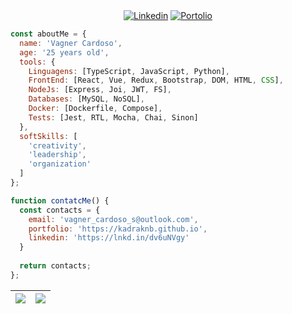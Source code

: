 <div align="center">
  <a href="https://www.linkedin.com/in/vagner-cardos-santos/" target="_blank" rel="external"><img src="https://img.shields.io/badge/LinkedIn-0077B5?style=for-the-badge&logo=linkedin&logoColor=white" alt="Linkedin"></a>
  <a href="https://kadraknb.github.io" target="_blank"><img src="https://img.shields.io/badge/Portfolio-%23000000.svg?style=for-the-badge&logo=firefox&logoColor=#FF7139" alt="Portolio"></a> 
</div>

```JavaScript
const aboutMe = {
  name: 'Vagner Cardoso',
  age: '25 years old',
  tools: {
    Linguagens: [TypeScript, JavaScript, Python],
    FrontEnd: [React, Vue, Redux, Bootstrap, DOM, HTML, CSS],
    NodeJs: [Express, Joi, JWT, FS],
    Databases: [MySQL, NoSQL],
    Docker: [Dockerfile, Compose],
    Tests: [Jest, RTL, Mocha, Chai, Sinon]
  },
  softSkills: [
    'creativity',
    'leadership',
    'organization'
  ]
};

function contatcMe() {
  const contacts = {
    email: 'vagner_cardoso_s@outlook.com',
    portfolio: 'https://kadraknb.github.io',
    linkedin: 'https://lnkd.in/dv6uNVgy'
  }
  
  return contacts;
};
```

| ![](http://github-profile-summary-cards.vercel.app/api/cards/profile-details?username=kadraknb&theme=github_dark) | ![](http://github-profile-summary-cards.vercel.app/api/cards/stats?username=kadraknb&theme=github_dark) |
| :-: | :-: |

